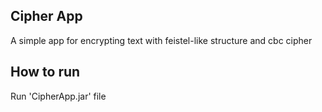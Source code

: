 ## Cipher App

A simple app for encrypting text with feistel-like structure and cbc cipher

## How to run

Run 'CipherApp.jar' file
